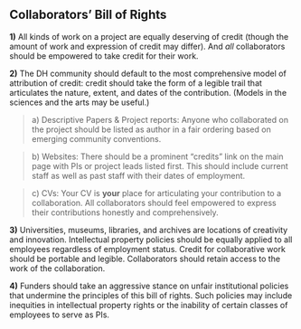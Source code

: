 ## Collaborators’ Bill of Rights
 **1)** All kinds of work on a project are equally deserving of credit (though the amount of work and expression of credit may differ). And *all* collaborators should be empowered to take credit for their work.

 **2)** The DH community should default to the most comprehensive model of attribution of credit: credit should take the form of a legible trail that articulates the nature, extent, and dates of the contribution. (Models in the sciences and the arts may be useful.)

> a) Descriptive Papers & Project reports: Anyone who collaborated on the project should be listed as author in a fair ordering based on emerging community conventions.

> b) Websites: There should be a prominent “credits” link on the main page with PIs or project leads listed first. This should include current staff as well as past staff with their dates of employment.

> c) CVs: Your CV is **your** place for articulating your contribution to a collaboration. All collaborators should feel empowered to express their contributions honestly and comprehensively.

**3)** Universities, museums, libraries, and archives are locations of creativity and innovation. Intellectual property policies should be equally applied to all employees regardless of employment status. Credit for collaborative work should be portable and legible. Collaborators should retain access to the work of the collaboration.

**4)** Funders should take an aggressive stance on unfair institutional policies that undermine the principles of this bill of rights. Such policies may include inequities in intellectual property rights or the inability of certain classes of employees to serve as PIs.

